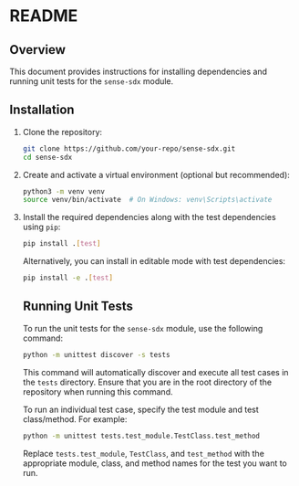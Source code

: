 # README

## Overview

This document provides instructions for installing dependencies and running unit tests for the `sense-sdx` module.

## Installation

1. Clone the repository:
    ```bash
    git clone https://github.com/your-repo/sense-sdx.git
    cd sense-sdx
    ```

2. Create and activate a virtual environment (optional but recommended):
    ```bash
    python3 -m venv venv
    source venv/bin/activate  # On Windows: venv\Scripts\activate
    ```

3. Install the required dependencies along with the test dependencies using `pip`:
    ```bash
    pip install .[test]
    ```

    Alternatively, you can install in editable mode with test dependencies:
    ```bash
    pip install -e .[test]
    ```

    ## Running Unit Tests

    To run the unit tests for the `sense-sdx` module, use the following command:

    ```bash
    python -m unittest discover -s tests
    ```

    This command will automatically discover and execute all test cases in the `tests` directory. Ensure that you are in the root directory of the repository when running this command.

    To run an individual test case, specify the test module and test class/method. For example:

    ```bash
    python -m unittest tests.test_module.TestClass.test_method
    ```

    Replace `tests.test_module`, `TestClass`, and `test_method` with the appropriate module, class, and method names for the test you want to run.
